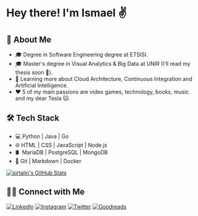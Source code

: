 # Hey there! I'm Ismael ✌️

## 👾 About Me

- 🎓 Degree in Software Engineering degree at ETSISI.
- 🎓 Master's degree in Visual Analytics & Big Data at UNIR (I'll read my thesis soon 🤞).
- 🌱 Learning more about Cloud Architecture, Continuous Integration and Artificial Intelligence.
- ❤️ 5 of my main passions are video games, technology, books, music and my dear Tesla 🐱.

## 🛠 Tech Stack

- 💻 Python | Java | Go
- 🌐 HTML | CSS | JavaScript | Node.js
- 🛢 &nbsp;MaríaDB | PostgreSQL | MongoDB
- 🔧 Git | Markdown | Docker

[![sirtalin's GitHub Stats](https://github-readme-stats.vercel.app/api?username=sirtalin&show_icons=true)](https://github.com/sirtalin)

## 🤝🏻 Connect with Me
  
[![LinkedIn](https://img.shields.io/badge/LinkedIn-Ismael%20P%C3%A9rez%20Rold%C3%A1n-blue?style=flat-square&logo=linkedin)](https://www.linkedin.com/in/iperz/)
[![Instagram](https://img.shields.io/badge/Instagram-sirtalin-blue?style=flat-square&logo=instagram)](https://www.instagram.com/sirtalin/)
[![Twitter](https://img.shields.io/badge/Twitter-sirtalin-blue?style=flat-square&logo=twitter)](https://twitter.com/sirtalin)
[![Goodreads](https://img.shields.io/badge/Goodreads-sirtalin-blue?style=flat-square&logo=goodreads)](https://www.goodreads.com/user/show/103426185-ismael-p-rez)
